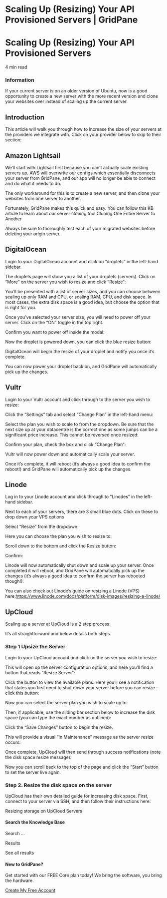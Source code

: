 # Scaling Up (Resizing) Your API Provisioned Servers | GridPane

# Scaling Up (Resizing) Your API Provisioned Servers

 

4 min read 

 

### Information

If your current server is on an older version of Ubuntu, now is a good opportunity to create a new server with the more recent version and clone your websites over instead of scaling up the current server.

## Introduction

This article will walk you through how to increase the size of your servers at the providers we integrate with. Click on your provider below to skip to their section:

 

## Amazon Lightsail

We’ll start with Lightsail first because you can’t actually scale existing servers up. AWS will overwrite our configs which essentially disconnects your server from GridPane, and our app will no longer be able to connect and do what it needs to do.

The only workaround for this is to create a new server, and then clone your websites from one server to another.

Fortunately, GridPane makes this quick and easy. You can follow this KB article to learn about our server cloning tool:Cloning One Entire Server to Another

Always be sure to thoroughly test each of your migrated websites before deleting your origin server.

 

## DigitalOcean

Login to your DigitalOcean account and click on “droplets” in the left-hand sidebar.

The droplets page will show you a list of your droplets (servers). Click on “More” on the server you wish to resize and click “Resize“:

You’ll be presented with a list of server sizes, and you can choose between scaling up only RAM and CPU, or scaling RAM, CPU, and disk space. In most cases, the extra disk space is a good idea, but choose the option that is right for you.

Once you’ve selected your server size, you will need to power off your server. Click on the “ON” toggle in the top right.

Confirm you want to power off inside the modal:

Now the droplet is powered down, you can click the blue resize button:

DigitalOcean will begin the resize of your droplet and notify you once it’s complete.

You can now power your droplet back on, and GridPane will automatically pick up the changes.

 

## Vultr

Login to your Vultr account and click through to the server you wish to resize:

Click the “Settings” tab and select “Change Plan” in the left-hand menu:

Select the plan you wish to scale to from the dropdown. Be sure that the next size up at your datacentre is the correct one as some jumps can be a significant price increase. This cannot be reversed once resized:

Confirm your plan, check the box and click “Change Plan“:

Vultr will now power down and automatically scale your server.

Once it’s complete, it will reboot (it’s always a good idea to confirm the reboot!) and GridPane will automatically pick up the changes.

 

## Linode

Log in to your Linode account and click through to “Linodes” in the left-hand sidebar.

Next to each of your servers, there are 3 small blue dots. Click on these to drop down your VPS options

Select “Resize” from the dropdown:

Here you can choose the plan you wish to resize to:

Scroll down to the bottom and click the Resize button:

Confirm:

Linode will now automatically shut down and scale up your server. Once completed it will reboot, and GridPane will automatically pick up the changes (it’s always a good idea to confirm the server has rebooted though!).

You can also check out Linode’s guide on resizing a Linode (VPS) here:https://www.linode.com/docs/platform/disk-images/resizing-a-linode/

 

## UpCloud

Scaling up a server at UpCloud is a 2 step process:

It’s all straightforward and below details both steps.

### Step 1 Upsize the Server

Login to your UpCloud account and click on the server you wish to resize:

This will open up the server configuration options, and here you’ll find a button that reads “Resize Server“:

Click the button to view the available plans. Here you’ll see a notification that states you first need to shut down your server before you can resize – click this button:

Now you can select the server plan you wish to scale up to:

Then, if applicable, use the sliding bar section below to increase the disk space (you can type the exact number as outlined):

Click the “Save Changes” button to begin the resize.

This will provide a visual “In Maintenance” message as the server resize occurs:

Once complete, UpCloud will then send through success notifications (note the disk space resize message):

Now you can scroll back to the top of the page and click the “Start” button to set the server live again.

### Step 2. Resize the disk space on the server

UpCloud has their own detailed guide for increasing disk space. First, connect to your server via SSH, and then follow their instructions here:

Resizing storage on UpCloud Servers

 

 

#### Search the Knowledge Base

Search ...

 Results

See all results

#### New to GridPane?

Get started with our FREE Core plan today! We bring the software, you bring the hardware.

[Create My Free Account](https://gridpane.com/checkout/?plan=core)

